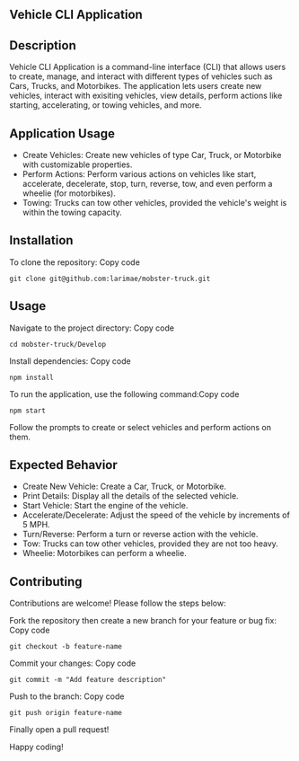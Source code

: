 ## Vehicle CLI Application

## Description
Vehicle CLI Application is a command-line interface (CLI) that allows users to create, manage, and interact with different types of vehicles such as Cars, Trucks, and Motorbikes. The application lets users create new vehicles, interact with exisiting vehicles, view details, perform actions like starting, accelerating, or towing vehicles, and more.

## Application Usage
* Create Vehicles: Create new vehicles of type Car, Truck, or Motorbike with customizable properties.
* Perform Actions: Perform various actions on vehicles like start, accelerate, decelerate, stop, turn, reverse, tow, and even perform a wheelie (for motorbikes).
* Towing: Trucks can tow other vehicles, provided the vehicle's weight is within the towing capacity.

## Installation
To clone the repository: Copy code
```
git clone git@github.com:larimae/mobster-truck.git
```
## Usage 
Navigate to the project directory: Copy code
```
cd mobster-truck/Develop
```

Install dependencies: Copy code
```
npm install
```

To run the application, use the following command:Copy code
```
npm start
```
Follow the prompts to create or select vehicles and perform actions on them.

## Expected Behavior
* Create New Vehicle: Create a Car, Truck, or Motorbike.
* Print Details: Display all the details of the selected vehicle.
* Start Vehicle: Start the engine of the vehicle.
* Accelerate/Decelerate: Adjust the speed of the vehicle by increments of 5 MPH.
* Turn/Reverse: Perform a turn or reverse action with the vehicle.
* Tow: Trucks can tow other vehicles, provided they are not too heavy.
* Wheelie: Motorbikes can perform a wheelie.

## Contributing
Contributions are welcome! Please follow the steps below:

Fork the repository then create a new branch for your feature or bug fix: Copy code
```
git checkout -b feature-name
```
Commit your changes: Copy code
```
git commit -m "Add feature description"
```
Push to the branch: Copy code
```
git push origin feature-name
```
Finally open a pull request!

Happy coding!